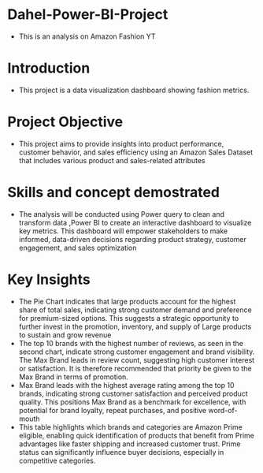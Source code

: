 # Dahel-Power-BI-Project
- This is an analysis on Amazon Fashion YT
# Introduction
- This project is a data visualization dashboard showing fashion metrics.
# Project Objective
- This project aims to provide insights into product performance, customer behavior, and sales efficiency using an Amazon Sales Dataset that includes various product and sales-related attributes
# Skills and concept demostrated 
- The analysis will be conducted using Power query to clean and transform data ,Power BI to create an interactive dashboard to visualize key metrics. This dashboard will empower stakeholders to make informed, data-driven decisions regarding product strategy, customer engagement, and sales optimization
# Key Insights
- The Pie Chart indicates that large products account for the highest share of total sales, indicating strong customer demand and preference for premium-sized options. This suggests a strategic opportunity to further invest in the promotion, inventory, and supply of Large products to sustain and grow revenue
- The top 10 brands with the highest number of reviews, as seen in the second chart, indicate strong customer engagement and brand visibility. The  Max  Brand leads in review count, suggesting high customer interest or satisfaction. It is therefore recommended that priority be given to the Max Brand in terms of promotion.
- Max Brand leads with the highest average rating among the top 10 brands, indicating strong customer satisfaction and perceived product quality. This positions Max Brand as a benchmark for excellence, with potential for brand loyalty, repeat purchases, and positive word-of-mouth
- This table highlights which brands and categories are Amazon Prime eligible, enabling quick identification of products that benefit from Prime advantages like faster shipping and increased customer trust. Prime status can significantly influence buyer decisions, especially in competitive categories.


